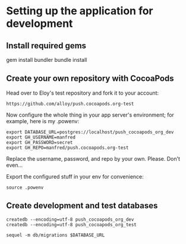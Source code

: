# Setting up the application for development

## Install required gems

   gem install bundler
   bundle install

## Create your own repository with CocoaPods

Head over to Eloy's test repository and fork it to your account:

    https://github.com/alloy/push.cocoapods.org-test

Now configure the whole thing in your app server's environment; for example, here is my .powenv:

    export DATABASE_URL=postgres://localhost/push_cocoapods_org_dev
    export GH_USERNAME=manfred
    export GH_PASSWORD=secret
    export GH_REPO=manfred/push.cocoapods.org-test

Replace the username, password, and repo by your own. Please. Don't even…

Export the configured stuff in your env for convenience:

    source .powenv

## Create development and test databases

    createdb --encoding=utf-8 push_cocoapods_org_dev
    createdb --encoding=utf-8 push_cocoapods_org_test

    sequel -m db/migrations $DATABASE_URL